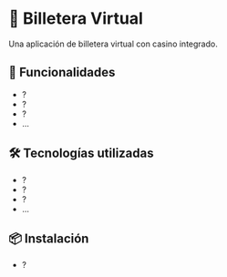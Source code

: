 # 💸 Billetera Virtual

Una aplicación de billetera virtual con casino integrado.

## 🚀 Funcionalidades

- ?
- ?
- ?
- ...

## 🛠️ Tecnologías utilizadas

- ?
- ?
- ?
- ...
  
## 📦 Instalación

- ?

